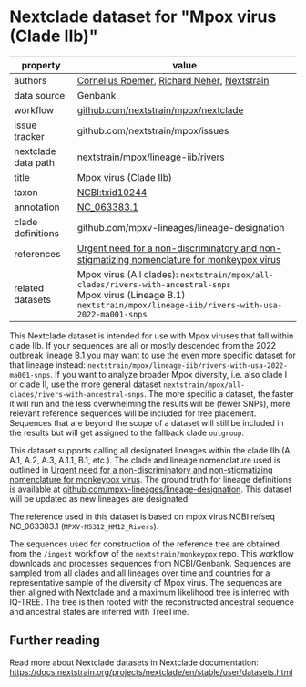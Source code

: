 # Nextclade dataset for "Mpox virus (Clade IIb)"

| property            | value                                                                                                                                                   |
| ------------------- | ------------------------------------------------------------------------------------------------------------------------------------------------------- |
| authors             | [Cornelius Roemer](https://neherlab.org), [Richard Neher](https://neherlab.org), [Nextstrain](https://nextstrain.org)                                   |
| data source         | Genbank                                                                                                                                                 |
| workflow            | [github.com/nextstrain/mpox/nextclade](https://github.com/nextstrain/mpox/nextclade)                                                                    |
| issue tracker       | github.com/nextstrain/mpox/issues                                                                                                                       |
| nextclade data path | nextstrain/mpox/lineage-iib/rivers
| title               | Mpox virus (Clade IIb)                                                                                                                                 |
| taxon               | [NCBI:txid10244](https://www.ncbi.nlm.nih.gov/Taxonomy/Browser/wwwtax.cgi?mode=Info&id=10244)                                                           |
| annotation          | [NC_063383.1](https://www.ncbi.nlm.nih.gov/nuccore/NC_063383)                                                                                           |
| clade definitions   | github.com/mpxv-lineages/lineage-designation                                                                                                            |
| references          | [Urgent need for a non-discriminatory and non-stigmatizing nomenclature for monkeypox virus](https://doi.org/10.1371/journal.pbio.3001769)              |
| related datasets    | Mpox virus (All clades): `nextstrain/mpox/all-clades/rivers-with-ancestral-snps`<br> Mpox virus (Lineage B.1) `nextstrain/mpox/lineage-iib/rivers-with-usa-2022-ma001-snps` |

This Nextclade dataset is intended for use with Mpox viruses that fall within clade IIb. If your sequences are all or mostly descended from the 2022 outbreak lineage B.1 you may want to use the even more specific dataset for that lineage instead: `nextstrain/mpox/lineage-iib/rivers-with-usa-2022-ma001-snps`. If you want to analyze broader Mpox diversity, i.e. also clade I or clade II, use the more general dataset `nextstrain/mpox/all-clades/rivers-with-ancestral-snps`. The more specific a dataset, the faster it will run and the less overwhelming the results will be (fewer SNPs), more relevant reference sequences will be included for tree placement. Sequences that are beyond the scope of a dataset will still be included in the results but will get assigned to the fallback clade `outgroup`.

This dataset supports calling all designated lineages within the clade IIb (A, A.1, A.2, A.3, A.1.1, B.1, etc.). The clade and lineage nomenclature used is outlined in [Urgent need for a non-discriminatory and non-stigmatizing nomenclature for monkeypox virus](https://doi.org/10.1371/journal.pbio.3001769). The ground truth for lineage definitions is available at [github.com/mpxv-lineages/lineage-designation](https://github.com/nextstrain/mpox/nextclade). This dataset will be updated as new lineages are designated.

The reference used in this dataset is based on mpox virus NCBI refseq NC_063383.1 (`MPXV-M5312_HM12_Rivers`).

The sequences used for construction of the reference tree are obtained from the `/ingest` workflow of the `nextstrain/monkeypox` repo. This workflow downloads and processes sequences from NCBI/Genbank. Sequences are sampled from all clades and all lineages over time and countries for a representative sample of the diversity of Mpox virus. The sequences are then aligned with Nextclade and a maximum likelihood tree is inferred with IQ-TREE. The tree is then rooted with the reconstructed ancestral sequence and ancestral states are inferred with TreeTime.

## Further reading

Read more about Nextclade datasets in Nextclade documentation: https://docs.nextstrain.org/projects/nextclade/en/stable/user/datasets.html
